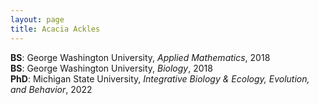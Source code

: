```yaml
---
layout: page
title: Acacia Ackles
---
```


**BS**: George Washington University, _Applied Mathematics_, 2018  
**BS**: George Washington University, _Biology_, 2018  
**PhD**: Michigan State University, _Integrative Biology & Ecology, Evolution, and Behavior_, 2022  



